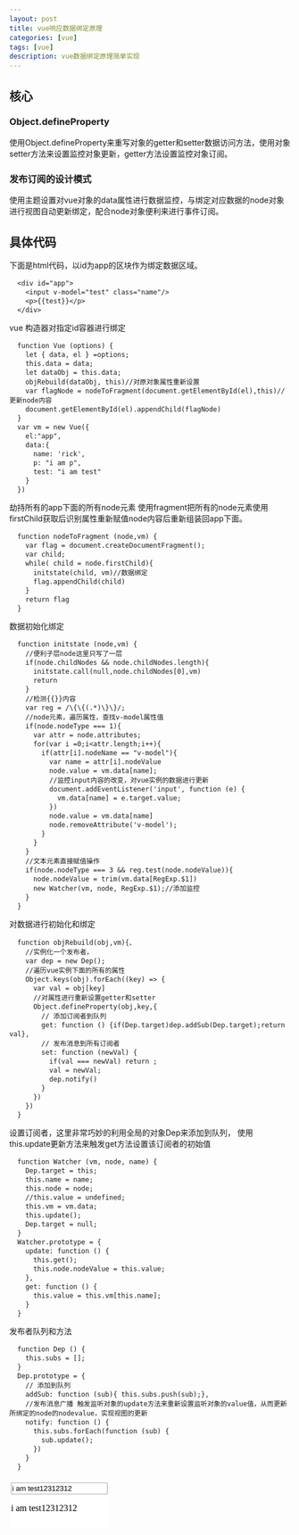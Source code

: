 ```yaml
---
layout: post
title: vue响应数据绑定原理
categories: [vue]
tags: [vue]
description: vue数据绑定原理简单实现
---
```



## 核心
### Object.defineProperty
使用Object.defineProperty来重写对象的getter和setter数据访问方法，使用对象setter方法来设置监控对象更新，getter方法设置监控对象订阅。
### 发布订阅的设计模式
使用主题设置对vue对象的data属性进行数据监控，与绑定对应数据的node对象进行视图自动更新绑定，配合node对象便利来进行事件订阅。
## 具体代码
下面是html代码，以id为app的区块作为绑定数据区域。
```
  <div id="app">
    <input v-model="test" class="name"/>
    <p>{{test}}</p>
  </div>
```
vue 构造器对指定id容器进行绑定
```
  function Vue (options) {
    let { data, el } =options;
    this.data = data;
    let dataObj = this.data;
    objRebuild(dataObj, this)//对原对象属性重新设置
    var flagNode = nodeToFragment(document.getElementById(el),this)//更新node内容
    document.getElementById(el).appendChild(flagNode)
  }
  var vm = new Vue({
    el:"app",
    data:{
      name: 'rick',
      p: "i am p",
      test: "i am test"
    }
  })
```  
劫持所有的app下面的所有node元素
使用fragment把所有的node元素使用firstChild获取后识别属性重新赋值node内容后重新组装回app下面。
```
  function nodeToFragment (node,vm) {
    var flag = document.createDocumentFragment();
    var child;
    while( child = node.firstChild){
      initstate(child, vm)//数据绑定
      flag.appendChild(child)
    }
    return flag
  }
```
数据初始化绑定
```
  function initstate (node,vm) {
    //便利子层node这里只写了一层
    if(node.childNodes && node.childNodes.length){
      initstate.call(null,node.childNodes[0],vm)
      return
    }
    //检测{{}}内容
    var reg = /\{\{(.*)\}\}/;
    //node元素，遍历属性，查找v-model属性值
    if(node.nodeType === 1){
      var attr = node.attributes;
      for(var i =0;i<attr.length;i++){
        if(attr[i].nodeName == "v-model"){
          var name = attr[i].nodeValue
          node.value = vm.data[name];
          //监控input内容的改变，对vue实例的数据进行更新
          document.addEventListener('input', function (e) {
            vm.data[name] = e.target.value;  
          })
          node.value = vm.data[name]
          node.removeAttribute('v-model');
        }
      }
    }
    //文本元素直接赋值操作
    if(node.nodeType === 3 && reg.test(node.nodeValue)){
      node.nodeValue = trim(vm.data[RegExp.$1])
      new Watcher(vm, node, RegExp.$1);//添加监控
    }
  }
```
对数据进行初始化和绑定
```
  function objRebuild(obj,vm){、
    //实例化一个发布者，
    var dep = new Dep();
    //遍历vue实例下面的所有的属性
    Object.keys(obj).forEach((key) => {
      var val = obj[key]
      //对属性进行重新设置getter和setter
      Object.defineProperty(obj,key,{
        // 添加订阅者到队列
        get: function () {if(Dep.target)dep.addSub(Dep.target);return val},
        // 发布消息到所有订阅者
        set: function (newVal) {
          if(val === newVal) return ;
          val = newVal;
          dep.notify()
        }
      })
    })
  }
```
设置订阅者，这里非常巧妙的利用全局的对象Dep来添加到队列，
使用this.update更新方法来触发get方法设置该订阅者的初始值
```
  function Watcher (vm, node, name) {
    Dep.target = this;
    this.name = name;
    this.node = node;
    //this.value = undefined;
    this.vm = vm.data;
    this.update();
    Dep.target = null;
  }
  Watcher.prototype = {
    update: function () {
      this.get();
      this.node.nodeValue = this.value;
    },
    get: function () {
      this.value = this.vm[this.name];
    }
  }
```
发布者队列和方法
```
  function Dep () {
    this.subs = [];
  }
  Dep.prototype = {
    // 添加到队列
    addSub: function (sub){ this.subs.push(sub);},
    //发布消息广播 触发监听对象的update方法来重新设置监听对象的value值，从而更新所绑定的node的nodevalue，实现视图的更新
    notify: function () {
      this.subs.forEach(function (sub) {
        sub.update();
      })
    }
  }
```
![最终效果](/images/vue/vue.png "vue")